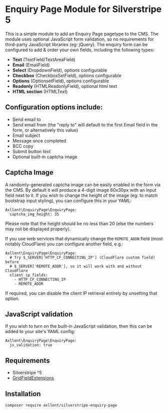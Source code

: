 # Enquiry Page Module for Silverstripe 5

This is a simple module to add an Enquiry Page pagetype to the CMS. The module uses
optional JavaScript form validation, so no requirements for third-party JavaScript
libraries (eg: jQuery). The enquiry form can be configured to add & order
your own fields, including the following types:

- **Text** (TextField/TextAreaField)
- **Email** (EmailField)
- **Select** (DropdownField), options configurable
- **Checkbox** (CheckboxSetField), options configurable
- **Options** (OptionsetField), options configurable
- **Readonly** (HTMLReadonlyField), optional html text
- **HTML section** (HTMLText)


## Configuration options include:

-   Send email to
-   Send email from (the "reply to" will default to the first Email field in the form,
    or alternatively this value)
-   Email subject
-   Message once completed
-   BCC copy
-   Submit button text
-   Optional built-in captcha image


## Captcha Image

A randomly-generated captcha image can be easily enabled in the form via the CMS. By
default it will produce a 4-digit image 60x30px with an input field next to it. If
you wish to change the height of the image (eg: to match bootstrap input styling), you
can configure this in your YAML:

```
Axllent\EnquiryPage\EnquiryPage:
  captcha_img_height: 35
```

Please note that the height should be no less than 20 (else the numbers may not be displayed properly).

If you use web services that dynamically change the `REMOTE_ADDR` field (most notably
CloudFlare) you can configure another field, e.g.:

```
Axllent\EnquiryPage\EnquiryPage:
  # Try $_SERVER['HTTP_CF_CONNECTING_IP'] (CloudFlare custom field) before
  # $_SERVER['REMOTE_ADDR'], so it will work with and without CloudFlare
  client_ip_fields:
    - HTTP_CF_CONNECTING_IP
    - REMOTE_ADDR
```

If required, you can disable the client IP retrieval entirely by unsetting that option.


## JavaScript validation

If you wish to turn on the built-in JavaScript validation, then this can be added to your
site's YAML config:

```
Axllent\EnquiryPage\EnquiryPage:
  js_validation: true
```


## Requirements

- Silverstripe ^5
- [GridFieldExtensions](https://github.com/symbiote/silverstripe-gridfieldextensions)


## Installation

```shell
composer require axllent/silverstripe-enquiry-page
```
